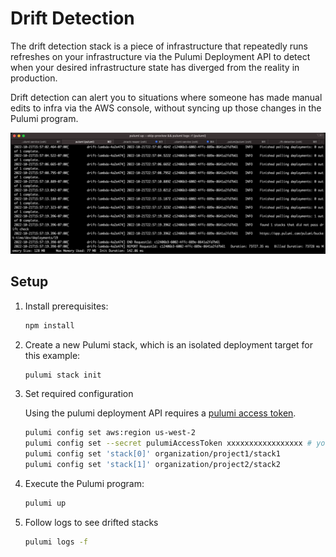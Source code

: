 # Drift Detection

The drift detection stack is a piece of infrastructure that repeatedly runs refreshes on your infrastructure via the Pulumi Deployment API to detect when your desired infrastructure state has diverged from the reality in production.

Drift detection can alert you to situations where someone has made manual edits to infra via the AWS console, without syncing up those changes in the Pulumi program.

![](./drift-detection.png)

## Setup

1. Install prerequisites:

    ```bash
    npm install
    ```

1. Create a new Pulumi stack, which is an isolated deployment target for this example:

    ```bash
    pulumi stack init
    ```

1. Set required configuration

    Using the pulumi deployment API requires a [pulumi access token](https://www.pulumi.com/docs/intro/pulumi-service/accounts/#access-tokens). 

    ```bash
    pulumi config set aws:region us-west-2
    pulumi config set --secret pulumiAccessToken xxxxxxxxxxxxxxxxx # your access token value
    pulumi config set 'stack[0]' organization/project1/stack1
    pulumi config set 'stack[1]' organization/project2/stack2
    ```

1. Execute the Pulumi program:

    ```bash
    pulumi up
    ```

1. Follow logs to see drifted stacks

    ```bash
    pulumi logs -f
    ```

